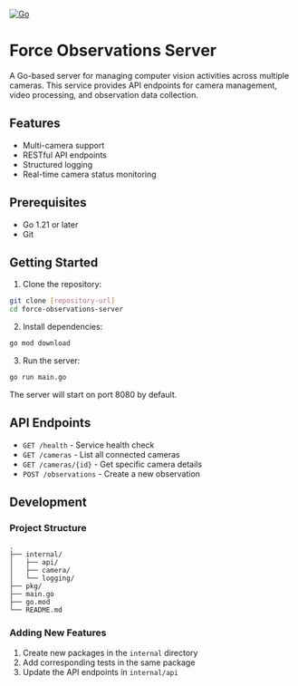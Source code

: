 [![Go](https://github.com/Adron/force-observations-server/actions/workflows/go.yml/badge.svg?branch=main)](https://github.com/Adron/force-observations-server/actions/workflows/go.yml)

# Force Observations Server

A Go-based server for managing computer vision activities across multiple cameras. This service provides API endpoints for camera management, video processing, and observation data collection.

## Features

- Multi-camera support
- RESTful API endpoints
- Structured logging
- Real-time camera status monitoring

## Prerequisites

- Go 1.21 or later
- Git

## Getting Started

1. Clone the repository:
```bash
git clone [repository-url]
cd force-observations-server
```

2. Install dependencies:
```bash
go mod download
```

3. Run the server:
```bash
go run main.go
```

The server will start on port 8080 by default.

## API Endpoints

- `GET /health` - Service health check
- `GET /cameras` - List all connected cameras
- `GET /cameras/{id}` - Get specific camera details
- `POST /observations` - Create a new observation

## Development

### Project Structure

```
.
├── internal/
│   ├── api/
│   ├── camera/
│   └── logging/
├── pkg/
├── main.go
├── go.mod
└── README.md
```

### Adding New Features

1. Create new packages in the `internal` directory
2. Add corresponding tests in the same package
3. Update the API endpoints in `internal/api`
